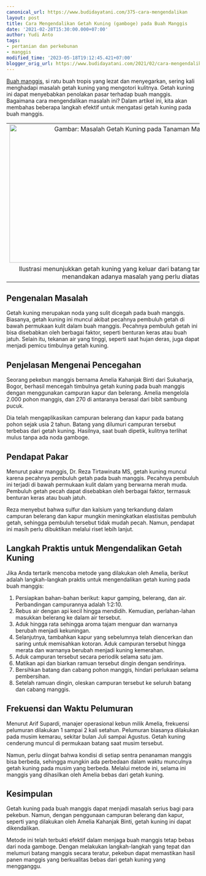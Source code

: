 ```yaml
---
canonical_url: https://www.budidayatani.com/375-cara-mengendalikan
layout: post
title: Cara Mengendalikan Getah Kuning (gamboge) pada Buah Manggis
date: '2021-02-28T15:30:00.000+07:00'
author: Yudi Anto
tags:
- pertanian dan perkebunan
- manggis
modified_time: '2023-05-18T19:12:45.421+07:00'
blogger_orig_url: https://www.budidayatani.com/2021/02/cara-mengendalikan-getah-kuning-pada.html
---
```


<p><a href="https://www.budidayatani.com/search/label/manggis" target="_blank">Buah manggis</a>, si ratu buah tropis yang lezat dan menyegarkan, sering kali menghadapi masalah getah kuning yang mengotori kulitnya. Getah kuning ini dapat menyebabkan penolakan pasar terhadap buah manggis. Bagaimana cara mengendalikan masalah ini? Dalam artikel ini, kita akan membahas beberapa langkah efektif untuk mengatasi getah kuning pada buah manggis.</p><table align="center" cellpadding="0" cellspacing="0" class="tr-caption-container" style="margin-left: auto; margin-right: auto;"><tbody><tr><td style="text-align: center;"><a href="https://blogger.googleusercontent.com/img/b/R29vZ2xl/AVvXsEgoDDM4ft1X8a7WHC65yjzksKuPLjuGQp6cJjj9x4KflUDnl_MMQTGrEy-W-aCrm7FzE5-fP4JLnjOX6wOtTFm2KQv_sCc04bL5KnogHZx6aLF1wbBpHiuz7792Pn2zaCy3oSOVRKLCqo49ByYBe9_3QEooaisPmtMjNpqooe4FOfkloVgWPBqgQz5zTg/s2133/getah.jpg" imageanchor="1" style="margin-left: auto; margin-right: auto;"><img alt="Gambar: Masalah Getah Kuning pada Tanaman Manggis" border="0" data-original-height="1200" data-original-width="2133" height="360" src="https://blogger.googleusercontent.com/img/b/R29vZ2xl/AVvXsEgoDDM4ft1X8a7WHC65yjzksKuPLjuGQp6cJjj9x4KflUDnl_MMQTGrEy-W-aCrm7FzE5-fP4JLnjOX6wOtTFm2KQv_sCc04bL5KnogHZx6aLF1wbBpHiuz7792Pn2zaCy3oSOVRKLCqo49ByYBe9_3QEooaisPmtMjNpqooe4FOfkloVgWPBqgQz5zTg/w640-h360/getah.jpg" title="Masalah Getah Kuning pada Tanaman Manggis: Penyebab, Gejala, dan Pengelolaan" width="640" /></a></td></tr><tr><td class="tr-caption" style="text-align: center;">Ilustrasi menunjukkan getah kuning yang keluar dari batang tanaman manggis, menandakan adanya masalah yang perlu diatasi.</td></tr></tbody></table><h2>Pengenalan Masalah</h2><p>Getah kuning merupakan noda yang sulit dicegah pada buah manggis. Biasanya, getah kuning ini muncul akibat pecahnya pembuluh getah di bawah permukaan kulit dalam buah manggis. Pecahnya pembuluh getah ini bisa disebabkan oleh berbagai faktor, seperti benturan keras atau buah jatuh. Selain itu, tekanan air yang tinggi, seperti saat hujan deras, juga dapat menjadi pemicu timbulnya getah kuning.</p><h2>Penjelasan Mengenai Pencegahan</h2><p>Seorang pekebun manggis bernama Amelia Kahanjak Binti dari Sukaharja, Bogor, berhasil mencegah timbulnya getah kuning pada buah manggis dengan menggunakan campuran kapur dan belerang. Amelia mengelola 2.000 pohon manggis, dan 270 di antaranya berasal dari bibit sambung pucuk.</p><p>Dia telah mengaplikasikan campuran belerang dan kapur pada batang pohon sejak usia 2 tahun. Batang yang dilumuri campuran tersebut terbebas dari getah kuning. Hasilnya, saat buah dipetik, kulitnya terlihat mulus tanpa ada noda gamboge.</p><h2>Pendapat Pakar</h2><p>Menurut pakar manggis, Dr. Reza Tirtawinata MS, getah kuning muncul karena pecahnya pembuluh getah pada buah manggis. Pecahnya pembuluh ini terjadi di bawah permukaan kulit dalam yang berwarna merah muda. Pembuluh getah pecah dapat disebabkan oleh berbagai faktor, termasuk benturan keras atau buah jatuh.</p><p>Reza menyebut bahwa sulfur dan kalsium yang terkandung dalam campuran belerang dan kapur mungkin meningkatkan elastisitas pembuluh getah, sehingga pembuluh tersebut tidak mudah pecah. Namun, pendapat ini masih perlu dibuktikan melalui riset lebih lanjut.</p><h2>Langkah Praktis untuk Mengendalikan Getah Kuning</h2><p>Jika Anda tertarik mencoba metode yang dilakukan oleh Amelia, berikut adalah langkah-langkah praktis untuk mengendalikan getah kuning pada buah manggis:</p><ol><li>Persiapkan bahan-bahan berikut: kapur gamping, belerang, dan air. Perbandingan campurannya adalah 1:2:10.</li><li>Rebus air dengan api kecil hingga mendidih. Kemudian, perlahan-lahan masukkan belerang ke dalam air tersebut.</li><li>Aduk hingga rata sehingga aroma tajam menguar dan warnanya berubah menjadi kekuningan.</li><li>Selanjutnya, tambahkan kapur yang sebelumnya telah diencerkan dan saring untuk memisahkan kotoran. Aduk campuran tersebut hingga merata dan warnanya berubah menjadi kuning kemerahan.</li><li>Aduk campuran tersebut secara periodik selama satu jam.</li><li>Matikan api dan biarkan ramuan tersebut dingin dengan sendirinya.</li><li>Bersihkan batang dan cabang pohon manggis, hindari perlukaan selama pembersihan.</li><li>Setelah ramuan dingin, oleskan campuran tersebut ke seluruh batang dan cabang manggis.</li></ol><h2>Frekuensi dan Waktu Pelumuran</h2><p>Menurut Arif Supardi, manajer operasional kebun milik Amelia, frekuensi pelumuran dilakukan 1 sampai 2 kali setahun. Pelumuran biasanya dilakukan pada musim kemarau, sekitar bulan Juli sampai Agustus. Getah kuning cenderung muncul di permukaan batang saat musim tersebut.</p><p>Namun, perlu diingat bahwa kondisi di setiap sentra penanaman manggis bisa berbeda, sehingga mungkin ada perbedaan dalam waktu munculnya getah kuning pada musim yang berbeda. Melalui metode ini, selama ini manggis yang dihasilkan oleh Amelia bebas dari getah kuning.</p><h2>Kesimpulan</h2><p>Getah kuning pada buah manggis dapat menjadi masalah serius bagi para pekebun. Namun, dengan penggunaan campuran belerang dan kapur, seperti yang dilakukan oleh Amelia Kahanjak Binti, getah kuning ini dapat dikendalikan.</p><p>Metode ini telah terbukti efektif dalam menjaga buah manggis tetap bebas dari noda gamboge. Dengan melakukan langkah-langkah yang tepat dan melumuri batang manggis secara teratur, pekebun dapat memastikan hasil panen manggis yang berkualitas bebas dari getah kuning yang mengganggu.</p>
